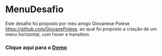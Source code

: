 # MenuDesafio

Este desafio foi proposto por meu amigo Giovanese Polese https://github.com/GiovanePolese, ao qual foi proposto a criação de um menu horizontal, com 
hover e transition.

### Clique aqui para o [Demo](https://endrich-machado.github.io/MenuDesafio/menuDesafio/menuHorizontal.html)
